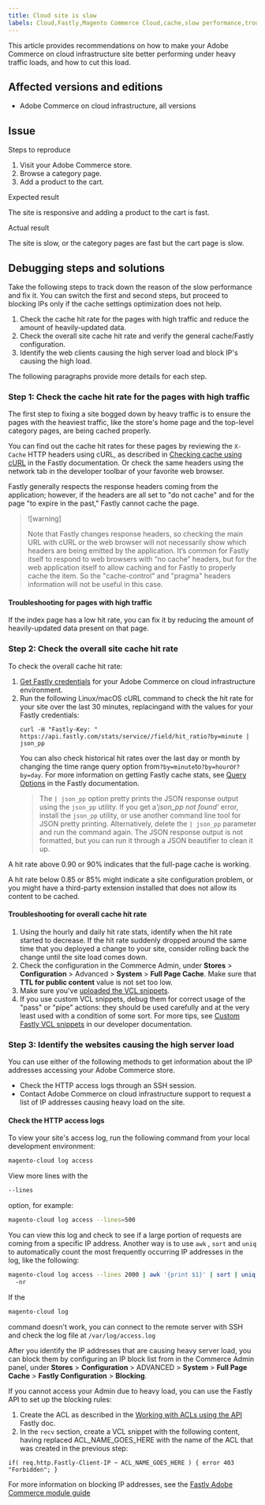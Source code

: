 ```yaml
---
title: Cloud site is slow
labels: Cloud,Fastly,Magento Commerce Cloud,cache,slow performance,troubleshooting,Adobe Commerce,cloud infrastructure
---
```


This article provides recommendations on how to make your Adobe Commerce on cloud infrastructure site better performing under heavy traffic loads, and how to cut this load.

## Affected versions and editions

* Adobe Commerce on cloud infrastructure, all versions

## Issue

 <span class="wysiwyg-underline">Steps to reproduce</span>

1. Visit your Adobe Commerce store.
1. Browse a category page.
1. Add a product to the cart.

 <span class="wysiwyg-underline">Expected result</span>

The site is responsive and adding a product to the cart is fast.

 <span class="wysiwyg-underline">Actual result</span>

The site is slow, or the category pages are fast but the cart page is slow.

## Debugging steps and solutions

Take the following steps to track down the reason of the slow performance and fix it. You can switch the first and second steps, but proceed to blocking IPs only if the cache settings optimization does not help.

1. Check the cache hit rate for the pages with high traffic and reduce the amount of heavily-updated data.
1. Check the overall site cache hit rate and verify the general cache/Fastly configuration.
1. Identify the web clients causing the high server load and block IP's causing the high load.

The following paragraphs provide more details for each step.

### Step 1: Check the cache hit rate for the pages with high traffic

The first step to fixing a site bogged down by heavy traffic is to ensure the pages with the heaviest traffic, like the store's home page and the top-level category pages, are being cached properly.

You can find out the cache hit rates for these pages by reviewing the `X-Cache` HTTP headers using cURL, as described in [Checking cache using cURL](https://docs.fastly.com/guides/debugging/checking-cache#using-curl) in the Fastly documentation. Or check the same headers using the network tab in the developer toolbar of your favorite web browser.

Fastly generally respects the response headers coming from the application; however, if the headers are all set to "do not cache" and for the page "to expire in the past," Fastly cannot cache the page.

>![warning]
>
>Note that Fastly changes response headers, so checking the main URL with cURL or the web browser will not necessarily show which headers are being emitted by the application. It’s common for Fastly itself to respond to web browsers with “no cache” headers, but for the web application itself to allow caching and for Fastly to properly cache the item. So the "cache-control" and "pragma" headers information will not be useful in this case.

#### Troubleshooting for pages with high traffic

If the index page has a low hit rate, you can fix it by reducing the amount of heavily-updated data present on that page.

### Step 2: Check the overall site cache hit rate

To check the overall cache hit rate:

<ol><li>
<a href="http://devdocs.magento.com/guides/v2.3/cloud/cdn/configure-fastly.html#cloud-fastly-creds">Get Fastly credentials</a> for your Adobe Commerce on cloud infrastructure environment.
</li><li>Run the following Linux/macOS cURL command to check the hit rate for your site over the last 30 minutes, replacing<code><API_TOKEN></code>and<code><SERVICE_ID></code> with the values for your Fastly credentials:<pre><code class="language-bash">curl -H "Fastly-Key: <API_TOKEN>" https://api.fastly.com/stats/service/<SERVICE_ID>/field/hit_ratio?by=minute | json_pp</code></pre>You can also check historical hit rates over the last day or month by changing the time range query option from<code>?by=minute</code>to<code>?by=hour</code>or<code>?by=day</code>. For more information on getting Fastly cache stats, see <a href="https://docs.fastly.com/api/stats#Query">Query Options</a> in the Fastly documentation.<div class="info"><blockquote>The <code>| json_pp</code> option pretty prints the JSON response output using the <code>json_pp</code> utility. If you get a<em>'json_pp not found'</em> error, install the <code>json_pp</code> utility, or use another command line tool for JSON pretty printing. Alternatively, delete the <code>| json_pp</code> parameter and run the command again. The JSON response output is not formatted, but you can run it through a JSON beautifier to clean it up.</blockquote></div>
</li></ol>
A hit rate above 0.90 or 90% indicates that the full-page cache is working.

A hit rate below 0.85 or 85% might indicate a site configuration problem, or you might have a third-party extension installed that does not allow its content to be cached.

#### Troubleshooting for overall cache hit rate

1. Using the hourly and daily hit rate stats, identify when the hit rate started to decrease. If the hit rate suddenly dropped around the same time that you deployed a change to your site, consider rolling back the change until the site load comes down.
1. Check the configuration in the Commerce Admin, under **Stores** > **Configuration** > Advanced > **System** > **Full Page Cache**. Make sure that **TTL for public content** value is not set too low.
1. Make sure you've [uploaded the VCL snippets](https://devdocs.magento.com/guides/v2.3/cloud/cdn/configure-fastly.html#upload-vcl-snippets).
1. If you use custom VCL snippets, debug them for correct usage of the "pass" or "pipe" actions: they should be used carefully and at the very least used with a condition of some sort. For more tips, see [Custom Fastly VCL snippets](https://devdocs.magento.com/guides/v2.3/cloud/cdn/cloud-vcl-custom-snippets.html) in our developer documentation.

### Step 3: Identify the websites causing the high server load

You can use either of the following methods to get information about the IP addresses accessing your Adobe Commerce store.

* Check the HTTP access logs through an SSH session.
* Contact Adobe Commerce on cloud infrastructure support to request a list of IP addresses causing heavy load on the site.

#### Check the HTTP access logs

To view your site's access log, run the following command from your local development environment:

```bash
magento-cloud log access
```

View more lines with the

```bash
--lines
```

option, for example:

```bash
magento-cloud log access --lines=500
```

You can view this log and check to see if a large portion of requests are coming from a specific IP address. Another way is to use `awk` , `sort` and `uniq` to automatically count the most frequently occurring IP addresses in the log, like the following:

```bash
magento-cloud log access --lines 2000 | awk '{print $1}' | sort | uniq -c | sort
  -nr
```

If the

```bash
magento-cloud log
```

command doesn't work, you can connect to the remote server with SSH and check the log file at `/var/log/access.log`

After you identify the IP addresses that are causing heavy server load, you can block them by configuring an IP block list from in the Commerce Admin panel, under **Stores** > **Configuration** > ADVANCED > **System** > **Full Page Cache** > **Fastly Configuration** > **Blocking**.

If you cannot access your Admin due to heavy load, you can use the Fastly API to set up the blocking rules:

1. Create the ACL as described in the [Working with ACLs using the API](https://docs.fastly.com/guides/access-control-lists/working-with-acls-using-the-api) Fastly doc.
1. In the `recv` section, create a VCL snippet with the following content, having replaced ACL\_NAME\_GOES\_HERE with the name of the ACL that was created in the previous step:

 `if( req.http.Fastly-Client-IP ~ ACL_NAME_GOES_HERE ) {
  error 403 "Forbidden";
  }`

For more information on blocking IP addresses, see the [Fastly Adobe Commerce module guide](https://github.com/fastly/fastly-magento2/blob/master/Documentation/Guides/BLOCKING.md>)

